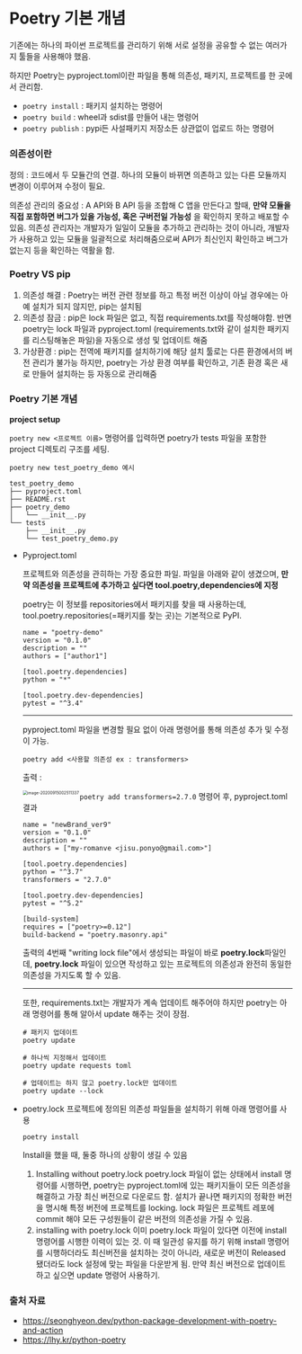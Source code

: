 # Poetry 기본 개념

기존에는 하나의 파이썬 프로젝트를 관리하기 위해 서로 설정을 공유할 수 없는 여러가지 툴들을 사용해야 했음.

하지만 Poetry는 pyproject.toml이란 파일을 통해 의존성, 패키지, 프로젝트를 한 곳에서 관리함.

- `poetry install` : 패키지 설치하는 명령어
- `poetry build` : wheel과 sdist를 만들어 내는 명령어
-  `poetry publish` : pypi든 사설패키지 저장소든 상관없이 업로드 하는 명령어



### 의존성이란

정의 : 코드에서 두 모듈간의 연결. 하나의 모듈이 바뀌면 의존하고 있는 다른 모듈까지 변경이 이루어져 수정이 필요.

의존성 관리의 중요성 : A API와 B API 등을 조합해 C 앱을 만든다고 할때, **만약 모듈을 직접 포함하면 버그가 있을 가능성, 혹은 구버전일 가능성** 을 확인하지 못하고 배포할 수 있음. 의존성 관리자는 개발자가 일일이 모듈을 추가하고 관리하는 것이 아니라, 개발자가 사용하고 있는 모듈을 일괄적으로 처리해줌으로써 API가 최신인지 확인하고 버그가 없는지 등을 확인하는 역활을 함.



### Poetry VS pip 

1. 의존성 해결 : Poetry는 버전 관련 정보를 하고 특정 버전 이상이 아닐 경우에는 아예 설치가 되지 않지만, pip는 설치됨
2. 의존성 잠금 : pip은 lock 파일은 없고, 직접 requirements.txt를 작성해야함. 반면 poetry는 lock 파일과 pyproject.toml (requirements.txt와 같이 설치한 패키지를 리스팅해놓은 파일)을 자동으로 생성 및 업데이트 해줌
3. 가상환경 : pip는 전역에 패키지를 설치하기에 해당 설치 툴로는 다른 환경에서의 버전 관리가 불가능 하지만, poetry는 가상 환경 여부를 확인하고, 기존 환경 혹은 새로 만들어 설치하는 등 자동으로 관리해줌



### Poetry 기본 개념

**project setup**

`poetry new <프로젝트 이름>` 명령어를 입력하면 poetry가 tests 파일을 포함한 project 디렉토리 구조를 세팅.

```
poetry new test_poetry_demo 예시

test_poetry_demo
├── pyproject.toml
├── README.rst
├── poetry_demo
│   └── __init__.py
└── tests
    ├── __init__.py
    └── test_poetry_demo.py
```

- Pyproject.toml 

  프로젝트와 의존성을 관히하는 가장 중요한 파일.
  파일을 아래와 같이 생겼으며, **만약 의존성을 프로젝트에 추가하고 싶다면 tool.poetry,dependencies에 지정**

  poetry는 이 정보를 repositories에서 패키지를 찾을 때 사용하는데, tool.poetry.repositories(=패키지를 찾는 곳)는 기본적으로 PyPI.

  ```
  name = "poetry-demo"
  version = "0.1.0"
  description = ""
  authors = ["author1"]
  
  [tool.poetry.dependencies]
  python = "*"
  
  [tool.poetry.dev-dependencies]
  pytest = "^3.4"
  ```

  ------


  pyproject.toml 파일을 변경할 필요 없이 아래 명령어를 통해 의존성 추가 및 수정이 가능.

  ```
  poetry add <사용할 의존성 ex : transformers>
  ```

  출력 :

  <img src="/Users/aiden/Library/Application Support/typora-user-images/image-20200915002511337.png" alt="image-20200915002511337" style="zoom:50%;" align="left">

  `poetry add transformers=2.7.0` 명령어 후, pyproject.toml 결과

  ```
  name = "newBrand_ver9"
  version = "0.1.0"
  description = ""
  authors = ["my-romanve <jisu.ponyo@gmail.com>"]
  
  [tool.poetry.dependencies]
  python = "^3.7"
  transformers = "2.7.0"
  
  [tool.poetry.dev-dependencies]
  pytest = "^5.2"
  
  [build-system]
  requires = ["poetry>=0.12"]
  build-backend = "poetry.masonry.api"
  ```

  출력의 4번째 "writing lock file"에서 생성되는 파일이 바로 **poetry.lock**파일인데, **poetry.lock** 파일이 있으면 작성하고 있는 프로젝트의 의존성과 완전히 동일한 의존성을 가지도록 할 수 있음. 

  ------


  또한, requirements.txt는 개발자가 계속 업데이트 해주어야 하지만 poetry는 아래 명령어를 통해 알아서 update 해주는 것이 장점.

  ```
  # 패키지 업데이트
  poetry update
  
  # 하나씩 지정해서 업데이트
  poetry update requests toml
  
  # 업데이트는 하지 않고 poetry.lock만 업데이트
  poetry update --lock
  ```

  

- poetry.lock
  프로젝트에 정의된 의존성 파일들을 설치하기 위해 아래 명령어를 사용

  ```
  poetry install
  ```

  Install을 했을 때, 둘중 하나의 상황이 생길 수 있음

  1. Installing without poetry.lock
     poetry.lock 파일이 없는 상태에서 install 명령어를 시행하면, poetry는 pyproject.toml에 있는 패키지들이 모든 의존성을 해결하고 가장 최신 버전으로 다운로드 함.
     설치가 끝나면 패키지의 정확한 버전을 명시해 특정 버전에 프로젝트를 locking. lock 파일은 프로젝트 레포에 commit 해야 모든 구성원들이 같은 버전의 의존성을 가질 수 있음.
  2. installing with poetry.lock 
     이미 poetry.lock 파일이 있다면 이전에 install 명령어를 시행한 이력이 있는 것. 
     이 때 일관성 유지를 하기 위해 install 명령어를 시행하더라도 최신버전을 설치하는 것이 아니라, 새로운 버전이 Released 됐더라도 lock 설정에 맞는 파일을 다운받게 됨. 
     만약 최신 버전으로 업데이트 하고 싶으면 update 명령어 사용하기.





### 출처 자료

- https://seonghyeon.dev/python-package-development-with-poetry-and-action
- https://lhy.kr/python-poetry